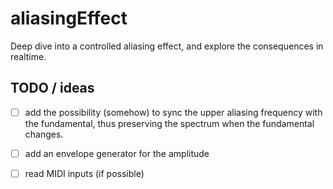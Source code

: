 # aliasingEffect
Deep dive into a controlled aliasing effect, and explore the consequences in realtime.

## TODO / ideas

- [ ] add the possibility (somehow) to sync the upper aliasing frequency with the fundamental, thus preserving the spectrum when the fundamental changes.
- [ ] add an envelope generator for the amplitude
- [ ] read MIDI inputs (if possible)

